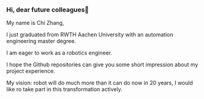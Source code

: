 ### Hi, dear future colleagues👋
My name is Chi Zhang, 

I just graduated from RWTH Aachen University with an automation engineering master degree. 

I am eager to work as a robotics engineer.

I hope the Github repositories can give you some short impression about my project experience.

My vision: robot will do much more than it can do now in 20 years, I would like ro take part in this transformation actively.




<!--
**hardzc123/hardzc123** is a ✨ _special_ ✨ repository because its `README.md` (this file) appears on your GitHub profile.

Here are some ideas to get you started:

- 🔭 I’m currently working on ...
- 🌱 I’m currently learning 
- 👯 I’m looking to collaborate on ...
- 🤔 I’m looking for help with ...
- 💬 Ask me about ...
- 📫 How to reach me: ...
- 😄 Pronouns: ...
- ⚡ Fun fact: ...
-->
